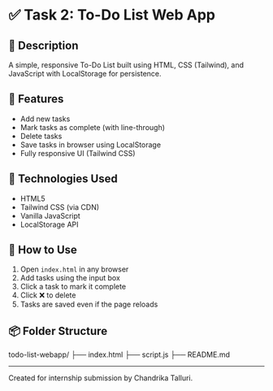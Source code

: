 # ✅ Task 2: To-Do List Web App

## 📝 Description
A simple, responsive To-Do List built using HTML, CSS (Tailwind), and JavaScript with LocalStorage for persistence.

## 🚀 Features
- Add new tasks
- Mark tasks as complete (with line-through)
- Delete tasks
- Save tasks in browser using LocalStorage
- Fully responsive UI (Tailwind CSS)

## 🔧 Technologies Used
- HTML5
- Tailwind CSS (via CDN)
- Vanilla JavaScript
- LocalStorage API

## 🧪 How to Use
1. Open `index.html` in any browser
2. Add tasks using the input box
3. Click a task to mark it complete
4. Click ❌ to delete
5. Tasks are saved even if the page reloads

## 📦 Folder Structure
todo-list-webapp/
├── index.html
├── script.js
├── README.md

---
Created for internship submission by Chandrika Talluri.
